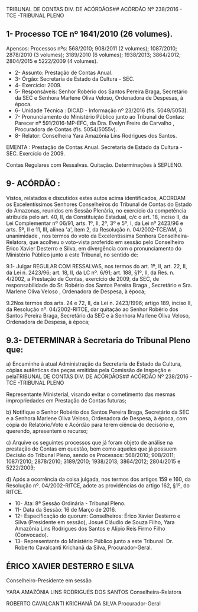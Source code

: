 TRIBUNAL DE CONTAS DIV. DE ACÓRDÃOS## ACÓRDÃO Nº 238/2016 - TCE -TRIBUNAL PLENO

## 1- Processo TCE nº 1641/2010 (26 volumes).

Apensos: Processos nºs: 568/2010; 908/2011 (2 volumes); 1087/2010; 2878/2010 (3 volumes); 3189/2010 (6 volumes); 1938/2013; 3864/2012; 2804/2015 e 5222/2009 (4 volumes).

- 2- Assunto: Prestação de Contas Anual.
- 3- Órgão: Secretaria de Estado da Cultura - SEC.
- 4- Exercício: 2009.
- 5-  Responsáveis: Senhor  Robério  dos  Santos  Pereira  Braga,  Secretário  da  SEC  e Senhora Marlene Oliva Veloso, Ordenadora de Despesas, à época.
- 6- Unidade Técnica : DICAD - Informação nº 23/2016 (fls. 5049/5053).
- 7-  Pronunciamento  do Ministério Público  junto  ao Tribunal  de Contas: Parecer  nº 591/2016-MP-EFC,  da  Dra.  Evelyn  Freire  de  Carvalho , Procuradora  de  Contas  (fls. 5054/5055v).
- 8- Relator: Conselheira Yara Amazônia Lins Rodrigues dos Santos.

EMENTA :  Prestação  de  Contas  Anual.  Secretaria de Estado da Cultura - SEC. Exercício de 2009.

Contas Regulares com Ressalvas. Quitação. Determinações à SEPLENO.

## 9- ACÓRDÃO :

Vistos, relatados e discutidos estes autos acima identificados, ACORDAM os Excelentíssimos Senhores Conselheiros do Tribunal de Contas do Estado do Amazonas, reunidos em Sessão Plenária, no exercício da competência atribuída pelo art. 40,  II, da Constituição Estadual, c/c o art. 18, inciso II, da Lei Complementar nº 06/91, arts. 1º, II, 2º, 3º e 5º,  I,  da  Lei  nº  2423/96 e arts. 5º,  II e  11,  III,  alínea  'a',  item  2,  da  Resolução n. 04/2002-TCE/AM, à  unanimidade , nos  termos  do  voto  da  Excelentíssima  Senhora Conselheira-Relatora,  que  acolheu  o  voto-vista  proferido  em  sessão  pelo  Conselheiro Érico  Xavier  Desterro  e  Silva, em  divergência com  o  pronunciamento  do  Ministério Público junto a este Tribunal, no sentido de:

9.1- Julgar REGULAR COM RESSALVAS, nos termos do art. 1º, II, art. 22, II, da  Lei  n.  2423/96;  art.  18,  II,  da  LC  nº.  6/91;  art.  188,  §1º,  II,  da  Res.  n.  4/2002,  a Prestação de Contas, exercício de 2009, da SEC, de responsabilidade do Sr. Robério dos  Santos  Pereira  Braga ,  Secretário  e  Sra. Marlene  Oliva  Veloso ,  Ordenadora  de Despesa, à época;

9.2Nos termos dos arts. 24 e 72, II, da Lei n. 2423/1996; artigo 189, inciso II, da Resolução nº. 04/2002-RITCE, dar quitação ao  Senhor Robério dos Santos Pereira Braga, Secretário da SEC e à Senhora Marlene Oliva Veloso, Ordenadora de Despesa, à época;

## 9.3- DETERMINAR à Secretaria do Tribunal Pleno que:

a)  Encaminhe à  atual  Administração  da  Secretaria  de  Estado  da Cultura,  cópias  autênticas  das  peças  emitidas  pela  Comissão  de  Inspeção  e  pelaTRIBUNAL DE CONTAS DIV. DE ACÓRDÃOS## ACÓRDÃO Nº 238/2016 - TCE -TRIBUNAL PLENO

Representante Ministerial, visando evitar o cometimento das mesmas impropriedades em Prestação de Contas futuras;

b) Notifique o Senhor Robério dos Santos Pereira Braga, Secretário da SEC e a Senhora Marlene Oliva Veloso, Ordenadora de Despesa, à época, com cópia do Relatório/Voto e Acórdão para terem ciência do decisório e, querendo, apresentem o recurso;

c) Arquive os seguintes processos que já foram objeto de análise na prestação  de  Contas  em  questão,  bem  como  aqueles  que  já  possuem  Decisão  do Tribunal Pleno, sendo  os  Processos:  568/2010;  908/2011; 1087/2010;  2878/2010; 3189/2010; 1938/2013; 3864/2012; 2804/2015 e 5222/2009;

d) Após a ocorrência da coisa julgada, nos termos dos artigos 159 e 160,  da  Resolução  nº.  04/2002-RITCE, adote  as  providências do  artigo  162,  §1º,  do RITCE.

- 10- Ata: 8ª Sessão Ordinária - Tribunal Pleno.
- 11- Data da Sessão: 16 de Março de 2016.
- 12- Especificação do quorum: Conselheiros: Érico Xavier Desterro e Silva (Presidente em sessão), Josué Cláudio de Souza Filho, Yara Amazônia Lins Rodrigues dos Santos e Alípio Reis Firmo Filho (Convocado).
- 13- Representante do Ministério Público junto a este Tribunal: Dr. Roberto Cavalcanti Krichanã da Silva, Procurador-Geral.

## ÉRICO XAVIER DESTERRO E SILVA

Conselheiro-Presidente em sessão

YARA AMAZÔNIA LINS RODRIGUES DOS SANTOS Conselheira-Relatora

ROBERTO CAVALCANTI KRICHANÃ DA SILVA Procurador-Geral